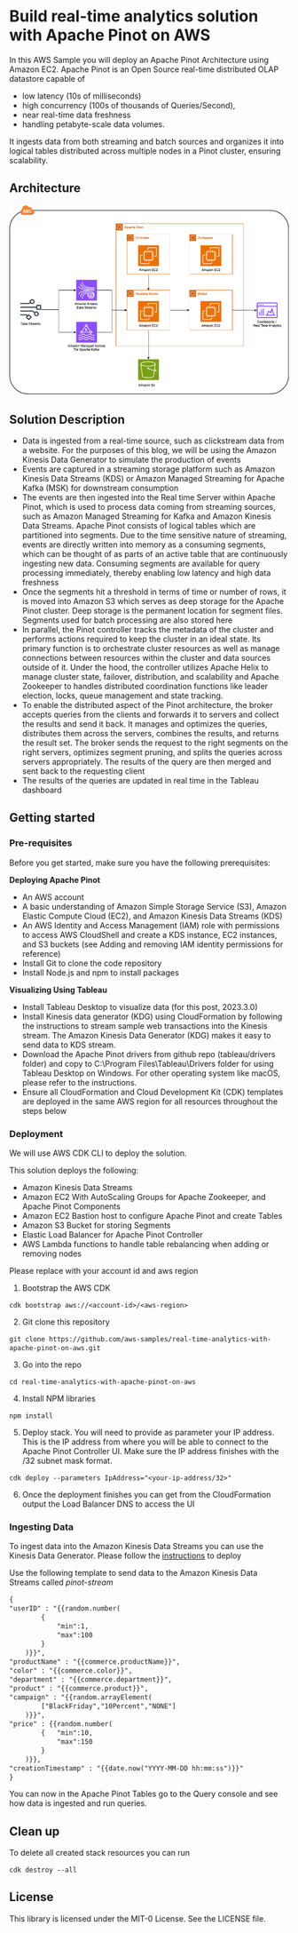 # Build real-time analytics solution with Apache Pinot on AWS

In this AWS Sample you will deploy an Apache Pinot Architecture using Amazon EC2. Apache Pinot is an Open Source real-time distributed OLAP datastore capable of
- low latency (10s of milliseconds)
- high concurrency (100s of thousands of Queries/Second), 
- near real-time data freshness
- handling petabyte-scale data volumes. 

It ingests data from both streaming and batch sources and organizes it into logical tables distributed across multiple nodes in a Pinot cluster, ensuring scalability.

## Architecture

![Architecture](images/Pinot.png)

## Solution Description

- Data is ingested from a real-time source, such as clickstream data from a website. For the purposes of this blog, we will be using the Amazon Kinesis Data Generator to simulate the production of events
- Events are captured in a streaming storage platform such as Amazon Kinesis Data Streams (KDS) or Amazon Managed Streaming for Apache Kafka (MSK) for downstream consumption
- The events are then ingested into the Real time Server within Apache Pinot, which is used to process data coming from streaming sources, such as Amazon Managed Streaming for Kafka and Amazon Kinesis Data Streams. Apache Pinot consists of logical tables which are partitioned into segments. Due to the time sensitive nature of streaming, events are directly written into memory as a consuming segments, which can be thought of as parts of an active table that are continuously ingesting new data. Consuming segments are available for query processing immediately, thereby enabling low latency and high data freshness
- Once the segments hit a threshold in terms of time or number of rows, it is moved into Amazon S3 which serves as deep storage for the Apache Pinot cluster. Deep storage is the permanent location for segment files. Segments used for batch processing are also stored here
- In parallel, the Pinot controller tracks the metadata of the cluster and performs actions required to keep the cluster in an ideal state. Its primary function is to orchestrate cluster resources as well as manage connections between resources within the cluster and data sources outside of it. Under the hood, the controller utilizes Apache Helix to manage cluster state, failover, distribution, and scalability and Apache Zookeeper to handles distributed coordination functions like leader election, locks, queue management and state tracking.
- To enable the distributed aspect of the Pinot architecture, the broker accepts queries from the clients and forwards it to servers and collect the results and send it back. It manages and optimizes the queries, distributes them across the servers, combines the results, and returns the result set. The broker sends the request to the right segments on the right servers, optimizes segment pruning, and splits the queries across servers appropriately. The results of the query are then merged and sent back to the requesting client
- The results of the queries are updated in real time in the Tableau dashboard

## Getting started

### Pre-requisites

Before you get started, make sure you have the following prerequisites:

**Deploying Apache Pinot**
- An AWS account
- A basic understanding of Amazon Simple Storage Service (S3), Amazon Elastic Compute Cloud (EC2), and Amazon Kinesis Data Streams (KDS)
- An AWS Identity and Access Management (IAM) role with permissions to access AWS CloudShell and create a KDS instance, EC2 instances, and S3 buckets (see Adding and removing IAM identity permissions for reference)
- Install Git to clone the code repository
- Install Node.js and npm to install packages

**Visualizing Using Tableau**
- Install Tableau Desktop to visualize data (for this post, 2023.3.0)
- Install  Kinesis data generator (KDG) using CloudFormation by following the instructions to stream sample web transactions into the Kinesis stream. The Amazon Kinesis Data Generator (KDG) makes it easy to send data to KDS stream.
- Download the Apache Pinot drivers from github repo (tableau/drivers folder) and copy to C:\Program Files\Tableau\Drivers folder for using Tableau Desktop on Windows. For other operating system like macOS, please refer to the instructions.
- Ensure all CloudFormation and Cloud Development Kit (CDK) templates are deployed in the same AWS region for all resources throughout the steps below

### Deployment

We will use AWS CDK CLI to deploy the solution.

This solution deploys the following:
- Amazon Kinesis Data Streams
- Amazon EC2 With AutoScaling Groups for Apache Zookeeper, and Apache Pinot Components
- Amazon EC2 Bastion host to configure Apache Pinot and create Tables
- Amazon S3 Bucket for storing Segments
- Elastic Load Balancer for Apache Pinot Controller
- AWS Lambda functions to handle table rebalancing when adding or removing nodes

Please replace with your account id and aws region

1. Bootstrap the AWS CDK
```shell
cdk bootstrap aws://<account-id>/<aws-region>
```
2. Git clone this repository
```shell
git clone https://github.com/aws-samples/real-time-analytics-with-apache-pinot-on-aws.git
```
3. Go into the repo
```shell
cd real-time-analytics-with-apache-pinot-on-aws
```
4. Install NPM libraries
```shell
npm install
```
5. Deploy stack. You will need to provide as parameter your IP address. This is the IP address from where you will be able to connect to the Apache Pinot Controller UI. Make sure the IP address finishes with the /32 subnet mask format.
```shell
cdk deploy --parameters IpAddress="<your-ip-address/32>"
```
6. Once the deployment finishes you can get from the CloudFormation output the Load Balancer DNS to access the UI


### Ingesting Data

To ingest data into the Amazon Kinesis Data Streams you can use the Kinesis Data Generator. Please follow the [instructions](https://awslabs.github.io/amazon-kinesis-data-generator/web/help.html#:~:text=the%20downloaded%20file.-,Access%20the%20KDG,-After%20the%20CloudFormation) to deploy

Use the following template to send data to the Amazon Kinesis Data Streams called *pinot-stream*

```
{
"userID" : "{{random.number(
        {
            "min":1,
            "max":100
        }
    )}}",
"productName" : "{{commerce.productName}}",
"color" : "{{commerce.color}}",
"department" : "{{commerce.department}}",
"product" : "{{commerce.product}}",
"campaign" : "{{random.arrayElement(
        ["BlackFriday","10Percent","NONE"]
    )}}",
"price" : {{random.number(
        {   "min":10,
            "max":150
        }
    )}},
"creationTimestamp" : "{{date.now("YYYY-MM-DD hh:mm:ss")}}"
}
```
You can now in the Apache Pinot Tables go to the Query console and see how data is ingested and run queries.

## Clean up

To delete all created stack resources you can run

```shell
cdk destroy --all
```

## License

This library is licensed under the MIT-0 License. See the LICENSE file.